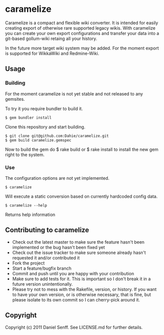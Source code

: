 # caramelize

Caramelize is a compact and flexible wiki converter. It is intended for easily creating export of otherwise rare supported legacy wikis. With caramelize you can create your own export configurations and transfer your data into a git-based gollum-wiki retaing all your history.

In the future more target wiki system may be added. For the moment export is supported for WikkaWiki and Redmine-Wiki.

## Usage

### Building

For the moment caramelize is not yet stable and not released to any gemsites.

To try it you require bundler to build it.

    $ gem bundler install

Clone this repository and start building.

    $ git clone git@github.com:Dahie/caramelize.git
    $ gem build caramelize.gemspec
    
Now to build the gem do 
    $ rake build
or
    $ rake install
to install the new gem right to the system.

### Use

The configuration options are not yet implemented.

    $ caramelize 
Will execute a static conversion based on currently hardcoded config data.

    $ caramelize --help
Returns help information


## Contributing to caramelize
 
* Check out the latest master to make sure the feature hasn't been implemented or the bug hasn't been fixed yet
* Check out the issue tracker to make sure someone already hasn't requested it and/or contributed it
* Fork the project
* Start a feature/bugfix branch
* Commit and push until you are happy with your contribution
* Make sure to add tests for it. This is important so I don't break it in a future version unintentionally.
* Please try not to mess with the Rakefile, version, or history. If you want to have your own version, or is otherwise necessary, that is fine, but please isolate to its own commit so I can cherry-pick around it.

## Copyright

Copyright (c) 2011 Daniel Senff. See LICENSE.md for further details.

